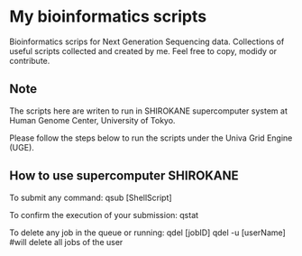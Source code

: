 # My bioinformatics scripts

Bioinformatics scrips for Next Generation Sequencing data. Collections of useful scripts collected and created by me. Feel free to copy, modidy or contribute.

## Note 

The scripts here are writen to run in SHIROKANE supercomputer system at Human Genome Center, University of Tokyo.

Please follow the steps below to run the scripts under the Univa Grid Engine (UGE).

## How to use supercomputer SHIROKANE

To submit any command:
	qsub [ShellScript]


To confirm the execution of your submission:
	qstat

To delete any job in the queue or running:
	qdel [jobID]
	qdel -u [userName] #will delete all jobs of the user

